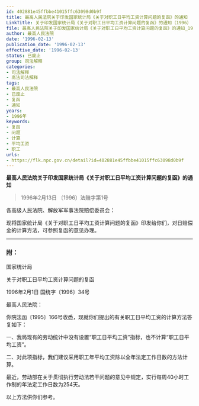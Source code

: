 ```yaml
---
id: 402881e45ffbbe41015ffc63098d0b9f
title: 最高人民法院关于印发国家统计局《关于对职工日平均工资计算问题的复函》的通知
LinkTitle: 关于印发国家统计局《关于对职工日平均工资计算问题的复函》的通知（1996）
file: 最高人民法院关于印发国家统计局《关于对职工日平均工资计算问题的复函》的通知_19960213_402881e45ffbbe41015ffc63098d0b9f.docx
author: 最高人民法院
date: '1996-02-13'
publication_date: '1996-02-13'
effective_date: '1996-02-13'
status: 已废止
group: 司法解释
categories:
- 司法解释
- 高法司法解释
tags:
- 最高人民法院
- 已废止
- 复函
- 通知
years:
- 1996年
keywords:
- 复函
- 问题
- 计算
- 平均工资
- 职工
urls:
- https://flk.npc.gov.cn/detail?id=402881e45ffbbe41015ffc63098d0b9f
---
```


**最高人民法院关于印发国家统计局《关于对职工日平均工资计算问题的复函》的通知**

> 1996年2月13日 〔1996〕法赔字第1号

各高级人民法院、解放军军事法院赔偿委员会：

现将国家统计局《关于对职工日平均工资计算问题的复函》印发给你们，对日赔偿金的计算方法，可参照复函的意见办理。

---

### 附：

国家统计局

关于对职工日平均工资计算问题的复函

1996年2月1日 国统字〔1996〕34号

最高人民法院：

你院法函〔1995〕166号收悉，现就你们提出的有关职工日平均工资的计算方法答复如下：

一、我局现有的劳动统计中没有设置“职工日平均工资”指标，也不计算“职工日平均工资”。

二、对此项指标，我们建议采用职工年平均工资除以全年法定工作日数的方法计算。

最近，劳动部在关于贯彻执行劳动法若干问题的意见中规定，实行每周40小时工作制的年法定工作日数为254天。

以上方法供你们参考。
